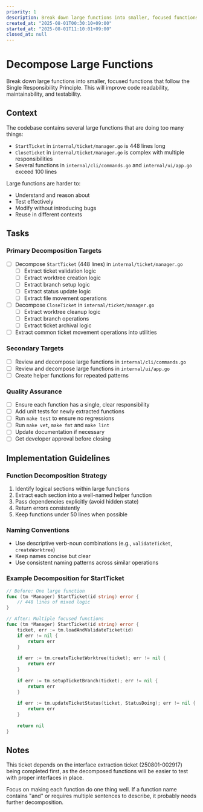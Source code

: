 ```yaml
---
priority: 1
description: Break down large functions into smaller, focused functions following Single Responsibility Principle
created_at: "2025-08-01T00:30:10+09:00"
started_at: "2025-08-01T11:10:01+09:00"
closed_at: null
---
```


# Decompose Large Functions

Break down large functions into smaller, focused functions that follow the Single Responsibility Principle. This will improve code readability, maintainability, and testability.

## Context

The codebase contains several large functions that are doing too many things:
- `StartTicket` in `internal/ticket/manager.go` is 448 lines long
- `CloseTicket` in `internal/ticket/manager.go` is complex with multiple responsibilities
- Several functions in `internal/cli/commands.go` and `internal/ui/app.go` exceed 100 lines

Large functions are harder to:
- Understand and reason about
- Test effectively
- Modify without introducing bugs
- Reuse in different contexts

## Tasks

### Primary Decomposition Targets
- [ ] Decompose `StartTicket` (448 lines) in `internal/ticket/manager.go`
  - [ ] Extract ticket validation logic
  - [ ] Extract worktree creation logic
  - [ ] Extract branch setup logic
  - [ ] Extract status update logic
  - [ ] Extract file movement operations
- [ ] Decompose `CloseTicket` in `internal/ticket/manager.go`
  - [ ] Extract worktree cleanup logic
  - [ ] Extract branch operations
  - [ ] Extract ticket archival logic
- [ ] Extract common ticket movement operations into utilities

### Secondary Targets
- [ ] Review and decompose large functions in `internal/cli/commands.go`
- [ ] Review and decompose large functions in `internal/ui/app.go`
- [ ] Create helper functions for repeated patterns

### Quality Assurance
- [ ] Ensure each function has a single, clear responsibility
- [ ] Add unit tests for newly extracted functions
- [ ] Run `make test` to ensure no regressions
- [ ] Run `make vet`, `make fmt` and `make lint`
- [ ] Update documentation if necessary
- [ ] Get developer approval before closing

## Implementation Guidelines

### Function Decomposition Strategy
1. Identify logical sections within large functions
2. Extract each section into a well-named helper function
3. Pass dependencies explicitly (avoid hidden state)
4. Return errors consistently
5. Keep functions under 50 lines when possible

### Naming Conventions
- Use descriptive verb-noun combinations (e.g., `validateTicket`, `createWorktree`)
- Keep names concise but clear
- Use consistent naming patterns across similar operations

### Example Decomposition for StartTicket
```go
// Before: One large function
func (tm *Manager) StartTicket(id string) error {
    // 448 lines of mixed logic
}

// After: Multiple focused functions
func (tm *Manager) StartTicket(id string) error {
    ticket, err := tm.loadAndValidateTicket(id)
    if err != nil {
        return err
    }
    
    if err := tm.createTicketWorktree(ticket); err != nil {
        return err
    }
    
    if err := tm.setupTicketBranch(ticket); err != nil {
        return err
    }
    
    if err := tm.updateTicketStatus(ticket, StatusDoing); err != nil {
        return err
    }
    
    return nil
}
```

## Notes

This ticket depends on the interface extraction ticket (250801-002917) being completed first, as the decomposed functions will be easier to test with proper interfaces in place.

Focus on making each function do one thing well. If a function name contains "and" or requires multiple sentences to describe, it probably needs further decomposition.